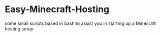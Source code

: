 # Easy-Minecraft-Hosting
some small scripts based in bash to assist you in starting up a Minecraft hosting setup
